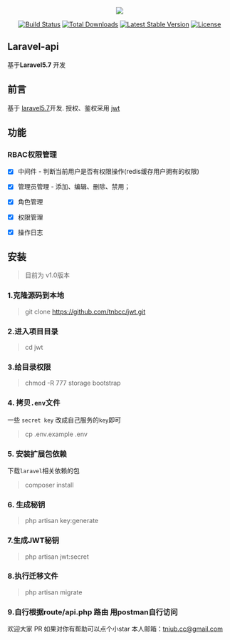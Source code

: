 <p align="center"><img src="https://laravel.com/assets/img/components/logo-laravel.svg"></p>

<p align="center">
<a href="https://travis-ci.org/laravel/framework"><img src="https://travis-ci.org/laravel/framework.svg" alt="Build Status"></a>
<a href="https://packagist.org/packages/laravel/framework"><img src="https://poser.pugx.org/laravel/framework/d/total.svg" alt="Total Downloads"></a>
<a href="https://packagist.org/packages/laravel/framework"><img src="https://poser.pugx.org/laravel/framework/v/stable.svg" alt="Latest Stable Version"></a>
<a href="https://packagist.org/packages/laravel/framework"><img src="https://poser.pugx.org/laravel/framework/license.svg" alt="License"></a>
</p>

## Laravel-api

基于**Laravel5.7** 开发

## 前言
基于 [laravel5.7](http://www.laravel.com/)开发.
授权、鉴权采用 [jwt](https://github.com/tymondesigns/jwt-auth)

## 功能

### RBAC权限管理
- [x] 中间件 - 判断当前用户是否有权限操作(redis缓存用户拥有的权限)
- [x] 管理员管理 - 添加、编辑、删除、禁用；
- [x] 角色管理 
- [x] 权限管理 
- [x] 操作日志


## 安装

> 目前为 v1.0版本

### 1.克隆源码到本地
> git clone https://github.com/tnbcc/jwt.git

### 2.进入项目目录
> cd jwt

### 3.给目录权限
> chmod -R 777 storage bootstrap

### 4. 拷贝`.env`文件
一些 `secret key` 改成自己服务的`key`即可
> cp .env.example .env

### 5. 安装扩展包依赖
下载`laravel`相关依赖的包

> composer install

### 6. 生成秘钥
> php artisan key:generate

### 7.生成JWT秘钥
> php artisan jwt:secret 

### 8.执行迁移文件
> php artisan migrate 

### 9.自行根据route/api.php 路由 用postman自行访问

欢迎大家 PR 如果对你有帮助可以点个小star  本人邮箱：tniub.cc@gmail.com
